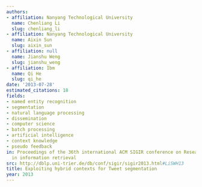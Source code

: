 ```yaml
---
authors:
- affiliation: Nanyang Technological University
  name: Chenliang Li
  slug: chenliang_li
- affiliation: Nanyang Technological University
  name: Aixin Sun
  slug: aixin_sun
- affiliation: null
  name: Jianshu Weng
  slug: jianshu_weng
- affiliation: Ibm
  name: Qi He
  slug: qi_he
date: '2013-07-28'
estimated_citations: 18
fields:
- named entity recognition
- segmentation
- natural language processing
- dissemination
- computer science
- batch processing
- artificial intelligence
- context knowledge
- pseudo feedback
in: Proceedings of the 36th international ACM SIGIR conference on Research and development
  in information retrieval
src: http://dblp.uni-trier.de/db/conf/sigir/sigir2013.html#LiSWH13
title: Exploiting hybrid contexts for Tweet segmentation
year: 2013
---
```

